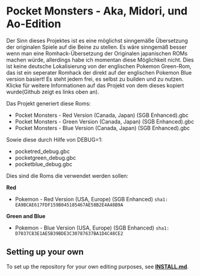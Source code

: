 # Pocket Monsters - Aka, Midori, und Ao-Edition

Der Sinn dieses Projektes ist es eine möglichst sinngemäße Übersetzung der originalen Spiele auf die Beine zu stellen. Es wäre sinngemäß besser wenn man eine Romhack-Übersetzung der Originalen japanischen ROMs machen würde, allerdings habe ich momentan diese Möglichkeit nicht. Dies ist keine deutsche Lokalisierung von der englischen Pokemon Green-Rom, das ist ein seperater Romhack der direkt auf der englischen Pokemon Blue version basiert! Es steht jedem frei, es selbst zu builden und zu nutzen. Klicke für weitere Informationen auf das Projekt von dem dieses kopiert wurde(Github zeigt es links oben an).


Das Projekt generiert diese Roms:

* Pocket Monsters - Red Version (Canada, Japan) (SGB Enhanced).gbc 
* Pocket Monsters - Green Version (Canada, Japan) (SGB Enhanced).gbc  
* Pocket Monsters - Blue Version (Canada, Japan) (SGB Enhanced).gbc 

Sowie diese durch Hilfe von DEBUG=1:
* pocketred_debug.gbc
* pocketgreen_debug.gbc
* pocketblue_debug.gbc


Dies sind die Roms die verwendet werden sollen:

**Red**
- Pokemon - Red Version (USA, Europe) (SGB Enhanced) `sha1: EA9BCAE617FDF159B045185467AE58B2E4A48B9A`

**Green and Blue**
- Pokemon - Blue Version (USA, Europe) (SGB Enhanced) `sha1: D7037C83E1AE5B39BDE3C30787637BA1D4C48CE2`

## Setting up your own

To set up the repository for your own editing purposes, see [**INSTALL.md**](INSTALL.md).
